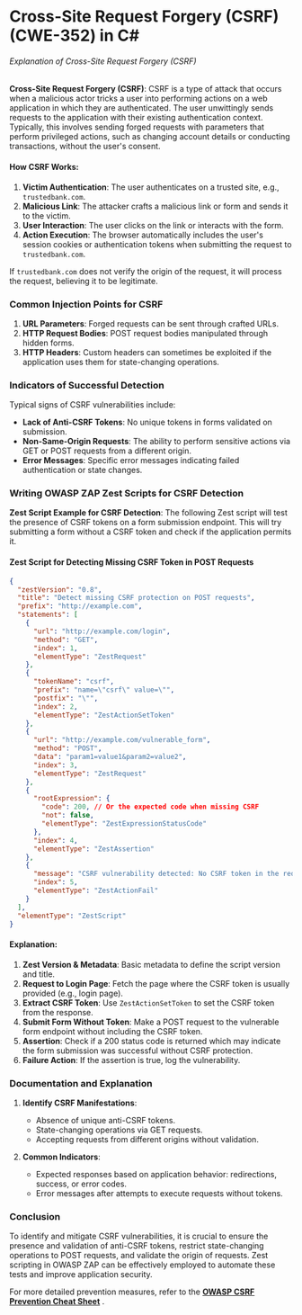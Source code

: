 # Cross-Site Request Forgery (CSRF) (CWE-352) in C#

###### Explanation of Cross-Site Request Forgery (CSRF)

**Cross-Site Request Forgery (CSRF)**:
CSRF is a type of attack that occurs when a malicious actor tricks a user into performing actions on a web application in which they are authenticated. The user unwittingly sends requests to the application with their existing authentication context. Typically, this involves sending forged requests with parameters that perform privileged actions, such as changing account details or conducting transactions, without the user's consent.

#### How CSRF Works:
1. **Victim Authentication**: The user authenticates on a trusted site, e.g., `trustedbank.com`.
2. **Malicious Link**: The attacker crafts a malicious link or form and sends it to the victim.
3. **User Interaction**: The user clicks on the link or interacts with the form.
4. **Action Execution**: The browser automatically includes the user's session cookies or authentication tokens when submitting the request to `trustedbank.com`.

If `trustedbank.com` does not verify the origin of the request, it will process the request, believing it to be legitimate.

### Common Injection Points for CSRF
1. **URL Parameters**: Forged requests can be sent through crafted URLs.
2. **HTTP Request Bodies**: POST request bodies manipulated through hidden forms.
3. **HTTP Headers**: Custom headers can sometimes be exploited if the application uses them for state-changing operations.

### Indicators of Successful Detection
Typical signs of CSRF vulnerabilities include:
- **Lack of Anti-CSRF Tokens**: No unique tokens in forms validated on submission.
- **Non-Same-Origin Requests**: The ability to perform sensitive actions via GET or POST requests from a different origin.
- **Error Messages**: Specific error messages indicating failed authentication or state changes.

### Writing OWASP ZAP Zest Scripts for CSRF Detection

**Zest Script Example for CSRF Detection**: The following Zest script will test the presence of CSRF tokens on a form submission endpoint. This will try submitting a form without a CSRF token and check if the application permits it.

#### Zest Script for Detecting Missing CSRF Token in POST Requests

```json
{
  "zestVersion": "0.8",
  "title": "Detect missing CSRF protection on POST requests",
  "prefix": "http://example.com",
  "statements": [
    {
      "url": "http://example.com/login",
      "method": "GET",
      "index": 1,
      "elementType": "ZestRequest"
    },
    {
      "tokenName": "csrf",
      "prefix": "name=\"csrf\" value=\"",
      "postfix": "\"",
      "index": 2,
      "elementType": "ZestActionSetToken"
    },
    {
      "url": "http://example.com/vulnerable_form",
      "method": "POST",
      "data": "param1=value1&param2=value2",
      "index": 3,
      "elementType": "ZestRequest"
    },
    {
      "rootExpression": {
        "code": 200, // Or the expected code when missing CSRF
        "not": false,
        "elementType": "ZestExpressionStatusCode"
      },
      "index": 4,
      "elementType": "ZestAssertion"
    },
    {
      "message": "CSRF vulnerability detected: No CSRF token in the request",
      "index": 5,
      "elementType": "ZestActionFail"
    }
  ],
  "elementType": "ZestScript"
}
```

#### Explanation:
1. **Zest Version & Metadata**: Basic metadata to define the script version and title.
2. **Request to Login Page**: Fetch the page where the CSRF token is usually provided (e.g., login page).
3. **Extract CSRF Token**: Use `ZestActionSetToken` to set the CSRF token from the response.
4. **Submit Form Without Token**: Make a POST request to the vulnerable form endpoint without including the CSRF token.
5. **Assertion**: Check if a 200 status code is returned which may indicate the form submission was successful without CSRF protection.
6. **Failure Action**: If the assertion is true, log the vulnerability.

### Documentation and Explanation
1. **Identify CSRF Manifestations**:
   - Absence of unique anti-CSRF tokens.
   - State-changing operations via GET requests.
   - Accepting requests from different origins without validation.

2. **Common Indicators**:
   - Expected responses based on application behavior: redirections, success, or error codes.
   - Error messages after attempts to execute requests without tokens.

### Conclusion
To identify and mitigate CSRF vulnerabilities, it is crucial to ensure the presence and validation of anti-CSRF tokens, restrict state-changing operations to POST requests, and validate the origin of requests. Zest scripting in OWASP ZAP can be effectively employed to automate these tests and improve application security.

For more detailed prevention measures, refer to the **[OWASP CSRF Prevention Cheat Sheet](https://cheatsheetseries.owasp.org/cheatsheets/Cross-Site_Request_Forgery_Prevention_Cheat_Sheet.html)**   .